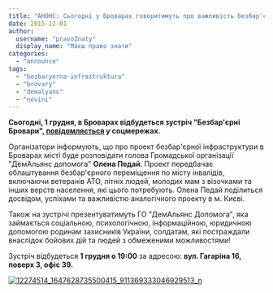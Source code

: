 ```yaml
---
title: "АНОНС: Сьогодні у Броварах говоритимуть про важливість безбар'єрної інфраструктурі в місті"
date: 2015-12-01
author: 
  username: "pravoZnaty"
  display_name: "Маєш право знати"
categories: 
  - "announce"
tags: 
  - "bezbaryerna-infrastruktura"
  - "brovary"
  - "demalyans"
  - "novini"
---
```


**Сьогодні, 1 грудня, в Броварах відбудеться зустріч "Безбар'єрні Бровари", [повідомляється](https://www.facebook.com/events/467839320070077/) у соцмережах.**

Організатори інформують, що про проект безбар'єрної інфраструктури в Броварах місті буде розповідати голова Громадської організації "ДемАльянс допомога" **Олена Педай**. Проект передбачає облаштування безбар'єрного переміщення по місту інвалідів, включаючи ветеранів АТО, літніх людей, молодих мам з візочками та інших верств населення, які цього потребують. Олена Педай поділиться досвідом, успіхами та важливістю аналогічного проекту в м. Києві.

Також на зустрічі презентуватимуть ГО "ДемАльянс Допомога", яка займається соціальною, психологічною, інформаційною, юридичною допомогою родинам захисників України, солдатам, які постраждали внаслідок бойових дій та людей з обмеженими можливостями!

Зустріч відбудеться **1 грудня о 19:00** за адресою: **вул. Гагаріна 16, поверх 3, офіс 39.**

[![12274514_1647628735500415_911369333046929513_n](https://mpz.brovary.org/wp-content/uploads/2015/11/12274514_1647628735500415_911369333046929513_n.jpg)](https://mpz.brovary.org/wp-content/uploads/2015/11/12274514_1647628735500415_911369333046929513_n.jpg)
